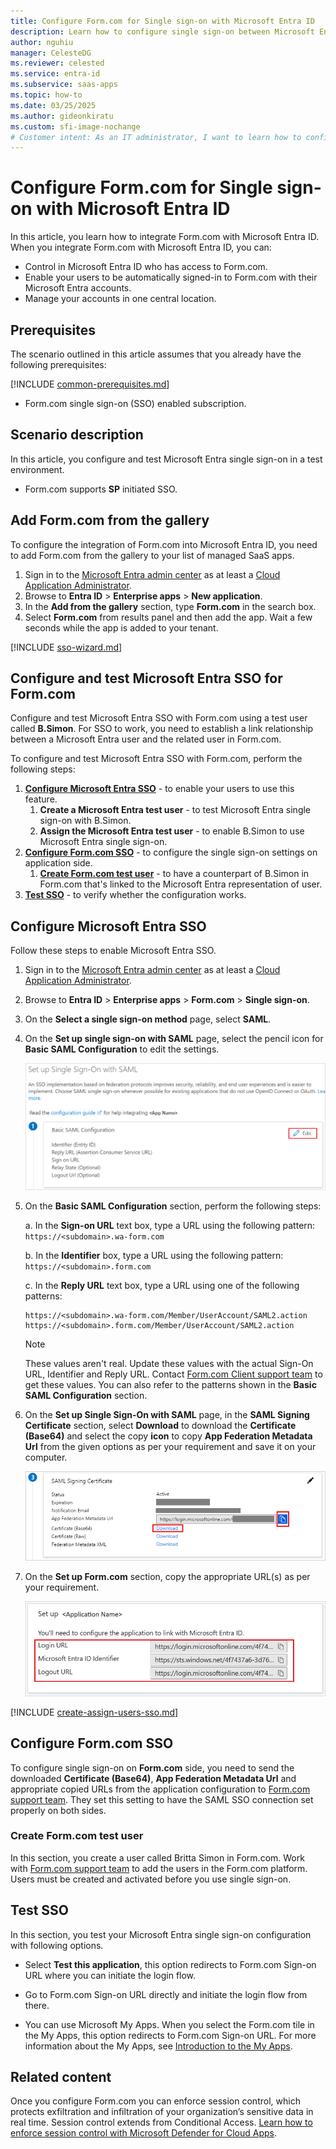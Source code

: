 ```yaml
---
title: Configure Form.com for Single sign-on with Microsoft Entra ID
description: Learn how to configure single sign-on between Microsoft Entra ID and Form.com.
author: nguhiu
manager: CelesteDG
ms.reviewer: celested
ms.service: entra-id
ms.subservice: saas-apps
ms.topic: how-to
ms.date: 03/25/2025
ms.author: gideonkiratu
ms.custom: sfi-image-nochange
# Customer intent: As an IT administrator, I want to learn how to configure single sign-on between Microsoft Entra ID and Form.com so that I can control who has access to Form.com, enable automatic sign-in with Microsoft Entra accounts, and manage my accounts in one central location.
---
```

# Configure Form.com for Single sign-on with Microsoft Entra ID

In this article,  you learn how to integrate Form.com with Microsoft Entra ID. When you integrate Form.com with Microsoft Entra ID, you can:

* Control in Microsoft Entra ID who has access to Form.com.
* Enable your users to be automatically signed-in to Form.com with their Microsoft Entra accounts.
* Manage your accounts in one central location.

## Prerequisites

The scenario outlined in this article assumes that you already have the following prerequisites:

[!INCLUDE [common-prerequisites.md](~/identity/saas-apps/includes/common-prerequisites.md)]
* Form.com single sign-on (SSO) enabled subscription.

## Scenario description

In this article,  you configure and test Microsoft Entra single sign-on in a test environment.

* Form.com supports **SP** initiated SSO.

## Add Form.com from the gallery

To configure the integration of Form.com into Microsoft Entra ID, you need to add Form.com from the gallery to your list of managed SaaS apps.

1. Sign in to the [Microsoft Entra admin center](https://entra.microsoft.com) as at least a [Cloud Application Administrator](~/identity/role-based-access-control/permissions-reference.md#cloud-application-administrator).
1. Browse to **Entra ID** > **Enterprise apps** > **New application**.
1. In the **Add from the gallery** section, type **Form.com** in the search box.
1. Select **Form.com** from results panel and then add the app. Wait a few seconds while the app is added to your tenant.

 [!INCLUDE [sso-wizard.md](~/identity/saas-apps/includes/sso-wizard.md)]

<a name='configure-and-test-azure-ad-sso-for-formcom'></a>

## Configure and test Microsoft Entra SSO for Form.com

Configure and test Microsoft Entra SSO with Form.com using a test user called **B.Simon**. For SSO to work, you need to establish a link relationship between a Microsoft Entra user and the related user in Form.com.

To configure and test Microsoft Entra SSO with Form.com, perform the following steps:

1. **[Configure Microsoft Entra SSO](#configure-azure-ad-sso)** - to enable your users to use this feature.
    1. **Create a Microsoft Entra test user** - to test Microsoft Entra single sign-on with B.Simon.
    1. **Assign the Microsoft Entra test user** - to enable B.Simon to use Microsoft Entra single sign-on.
1. **[Configure Form.com SSO](#configure-formcom-sso)** - to configure the single sign-on settings on application side.
    1. **[Create Form.com test user](#create-formcom-test-user)** - to have a counterpart of B.Simon in Form.com that's linked to the Microsoft Entra representation of user.
1. **[Test SSO](#test-sso)** - to verify whether the configuration works.

<a name='configure-azure-ad-sso'></a>

## Configure Microsoft Entra SSO

Follow these steps to enable Microsoft Entra SSO.

1. Sign in to the [Microsoft Entra admin center](https://entra.microsoft.com) as at least a [Cloud Application Administrator](~/identity/role-based-access-control/permissions-reference.md#cloud-application-administrator).
1. Browse to **Entra ID** > **Enterprise apps** > **Form.com** > **Single sign-on**.
1. On the **Select a single sign-on method** page, select **SAML**.
1. On the **Set up single sign-on with SAML** page, select the pencil icon for **Basic SAML Configuration** to edit the settings.

   ![Edit Basic SAML Configuration](common/edit-urls.png)

1. On the **Basic SAML Configuration** section, perform the following steps:

    a. In the **Sign-on URL** text box, type a URL using the following pattern:
    `https://<subdomain>.wa-form.com`

    b. In the **Identifier** box, type a URL using the following pattern:
    `https://<subdomain>.form.com`

    c. In the **Reply URL** text box, type a URL using one of the following patterns:
    
    ```http
    https://<subdomain>.wa-form.com/Member/UserAccount/SAML2.action
    https://<subdomain>.form.com/Member/UserAccount/SAML2.action
    ```

	> [!NOTE]
	> These values aren't real. Update these values with the actual Sign-On URL, Identifier and Reply URL. Contact [Form.com Client support team](https://form.com/about/company/contact-us/) to get these values. You can also refer to the patterns shown in the **Basic SAML Configuration** section.

1. On the **Set up Single Sign-On with SAML** page, in the **SAML Signing Certificate** section, select **Download** to download the **Certificate (Base64)** and select the copy **icon** to copy **App Federation Metadata Url** from the given options as per your requirement and save it on your computer.

	![The Certificate download link](./media/formcom-tutorial/certificatebase64-url.png)

6. On the **Set up Form.com** section, copy the appropriate URL(s) as per your requirement.

	![Copy configuration URLs](common/copy-configuration-urls.png)

<a name='create-an-azure-ad-test-user'></a>

[!INCLUDE [create-assign-users-sso.md](~/identity/saas-apps/includes/create-assign-users-sso.md)]

## Configure Form.com SSO

To configure single sign-on on **Form.com** side, you need to send the downloaded **Certificate (Base64)**, **App Federation Metadata Url** and appropriate copied URLs from the application configuration to [Form.com support team](https://form.com/about/company/contact-us/). They set this setting to have the SAML SSO connection set properly on both sides.

### Create Form.com test user

In this section, you create a user called Britta Simon in Form.com. Work with [Form.com support team](https://form.com/about/company/contact-us/) to add the users in the Form.com platform. Users must be created and activated before you use single sign-on.

## Test SSO

In this section, you test your Microsoft Entra single sign-on configuration with following options. 

* Select **Test this application**, this option redirects to Form.com Sign-on URL where you can initiate the login flow. 

* Go to Form.com Sign-on URL directly and initiate the login flow from there.

* You can use Microsoft My Apps. When you select the Form.com tile in the My Apps, this option redirects to Form.com Sign-on URL. For more information about the My Apps, see [Introduction to the My Apps](https://support.microsoft.com/account-billing/sign-in-and-start-apps-from-the-my-apps-portal-2f3b1bae-0e5a-4a86-a33e-876fbd2a4510).

## Related content

Once you configure Form.com you can enforce session control, which protects exfiltration and infiltration of your organization’s sensitive data in real time. Session control extends from Conditional Access. [Learn how to enforce session control with Microsoft Defender for Cloud Apps](/cloud-app-security/proxy-deployment-any-app).
